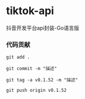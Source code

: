 # tiktok-api
抖音开发平台api封装-Go语言版

### 代码贡献
`git add .`

`git commit -m "描述"`

`git tag -a v0.1.52 -m "描述"`

`git push origin v0.1.52`